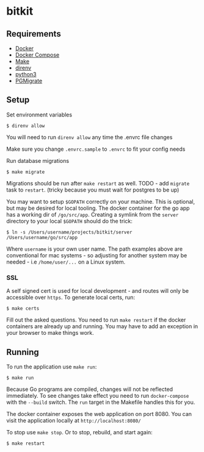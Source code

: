 # bitkit

## Requirements

* [Docker](https://www.docker.com/)
* [Docker Compose](https://docs.docker.com/compose/)
* [Make](https://www.gnu.org/software/make/)
* [direnv](https://direnv.net/)
* [python3](https://www.python.org/)
* [PGMigrate](https://github.com/yandex/pgmigrate)

## Setup

Set environment variables

```
$ direnv allow
```

You will need to run `direnv allow` any time the .envrc file changes

Make sure you change `.envrc.sample` to `.envrc` to fit your config needs

Run database migrations

```
$ make migrate
```

Migrations should be run after `make restart` as well. TODO - add `migrate` task to `restart`. (tricky because you must wait for postgres to be up)

You may want to setup `$GOPATH` correctly on your machine. This is optional, but may be
desired for local tooling. The docker container for the go app has a working dir of `/go/src/app`.
Creating a symlink from the `server` directory to your local `$GOPATH` should do the trick:

```
$ ln -s /Users/username/projects/bitkit/server /Users/username/go/src/app
```

Where `username` is your own user name. The path examples above are conventional for mac systems - so adjusting
for another system may be needed - i.e `/home/user/...` on a Linux system.

### SSL

A self signed cert is used for local development - and routes will only be accessible over `https`. To generate
local certs, run:

```
$ make certs
```

Fill out the asked questions. You need to run `make restart` if the docker containers are already up and running. You may
have to add an exception in your browser to make things work.

## Running

To run the application use `make run`:

```
$ make run
```

Because Go programs are compiled, changes will not be reflected immediately. To see changes take effect you
need to run `docker-compose` with the `--build` switch. The `run` target in the Makefile handles this for you.

The docker container exposes the web application on port 8080. You can visit the application
locally at `http://localhost:8080/`

To stop use `make stop`. Or to stop, rebuild, and start again:

```
$ make restart
```
